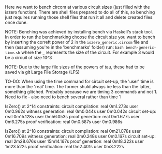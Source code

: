 Here we want to bench circom at various circuit sizes (just filled with the iszero function). There are shell
files prepared to do all of this, so benching just requires running those shell files that run it all and 
delete created files once done.


NOTE: Benching was achieved by installing bench via Haskell's stack tool.
In order to run the benchmarking choose the circuit size you want to bench by inserting the correft power of 2
in the `iszero_generic.circom` file and then (assuming you're in the 'benchmarks' folder) run:
`bash bench-generic-time.sh`
where the _ represents the size of the circuit. For example 3 would be a circuit of size 10^3

NOTE: Due to the large file sizes of the powers of tau, these had to be saved via git Large 
File Storage (LFS)

TO-DO: When using the time command for circuit set-up, the 'user' time is more than the 'real' time.
The former shuld always be less than the latter, something glitched. Probably because we are timing 3 
commands and not 1. Need to fix - also need to bench several rather than time 1


IsZero() at 2^14 constraints:
circuit compilation:    real    0m1.273s   user    0m0.962s
witness generation:     real    0m0.044s   user    0m0.042s
circuit set-up:         real    0m15.128s  user    0m56.053s
proof genertion:        real    0m1.677s   user    0m6.275s
proof verification:     real    0m0.587s   user    0m0.986s

IsZero() at 2^18 constraints:
circuit compilation:    real    0m21.078s   user    0m16.709s
witness generation:     real    0m0.248s    user    0m0.167s
circuit set-up:         real    2m28.676s   user    15m14.167s
proof genertion:        real    0m18.322s   user    1m23.522s
proof verification:     real    0m2.401s    user    0m3.222s